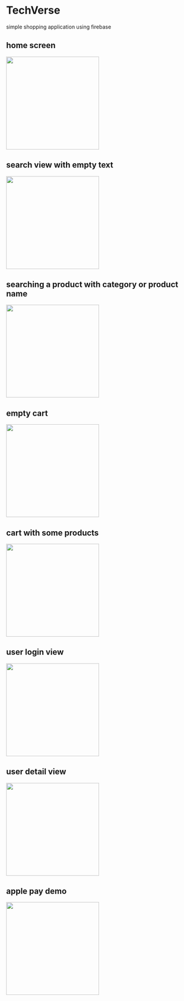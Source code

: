 # TechVerse
simple shopping application using firebase 

## home screen

<img src="Documentation/home-screen.png" width="250">

## search view with empty text 

<img src="Documentation/search-view-2.png" width="250">

## searching a product with category or product name

<img src="Documentation/search-view-1.png" width="250">

## empty cart

<img src="Documentation/empty-cart.png" width="250">

## cart with some products

<img src="Documentation/cart-with-items.png" width="250">

## user login view

<img src="Documentation/user-not-signedin.png" width="250">

## user detail view

<img src="Documentation/user-detail.png" width="250">

## apple pay demo

<img src="Documentation/payment-demo.gif" width="250">



